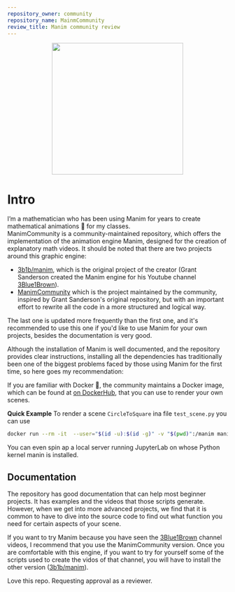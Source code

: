 ```yaml
---
repository_owner: community
repository_name: MainmCommunity
review_title: Manim community review
---
```


<p align="center"><img src="https://github.com/pingwie/repo-reviews.github.io/assets/img/manim.png" width="300"></p>



# Intro
I’m a mathematician who has been using Manim for years to create mathematical animations :movie_camera: for my classes.  
ManimCommunity is a community-maintained repository, which offers the implementation of the animation engine Manim, designed for the creation of explanatory math videos.
It should be noted that there are two projects around this graphic engine:
- [3b1b/manim](https://github.com/3b1b/manim), which is the original project of the creator (Grant Sanderson created the Manim engine for his Youtube channel [3Blue1Brown](https://www.youtube.com/@3blue1brown)).
- [ManimCommunity](https://github.com/ManimCommunity/manim) which is the project maintained by the community, inspired by Grant Sanderson's original repository, but with an important effort to rewrite all the code in a more structured and logical way.

The last one is updated more frequently than the first one, and it's recommended to use this one if you'd like to use Manim for your own projects, besides the documentation is very good.

Although the installation of Manim is well documented, and the repository provides clear instructions, installing all the dependencies has traditionally been one of the biggest problems faced by those using Manim for the first time, so here goes my recommendation:

If you are familiar with Docker :whale2:, the community maintains a Docker image, which can be found at [on DockerHub](https://hub.docker.com/r/manimcommunity/manim), that you can use to render your own scenes.

**Quick Example**
To render a scene `CircleToSquare` ina file `test_scene.py` you can use 
```bash
docker run --rm -it  --user="$(id -u):$(id -g)" -v "$(pwd)":/manim manimcommunity/manim manim test_scenes.py CircleToSquare -qm
```
You can even spin ap a local server running JupyterLab on whose Python kernel manin is installed.

## Documentation
The repository has good documentation that can help most beginner projects. It has examples and the videos that those scripts generate. However, when we get into more advanced projects, we find that it is common to have to dive into the source code to find out what function you need for certain aspects of your scene.

If you want to try Manim because you have seen the [3Blue1Brown](https://www.youtube.com/@3blue1brown) channel videos, I recommend that you use the ManimCommunity version. Once you are comfortable with this engine, if you want to try for yourself some of the scripts used to create the vidos of that channel, you will have to install the other version ([3b1b/manim](https://github.com/3b1b/manim)).


Love this repo. Requesting approval as a reviewer.

